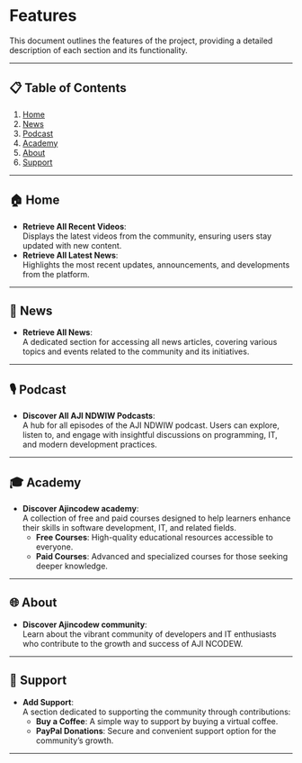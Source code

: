 # Features

This document outlines the features of the project, providing a detailed description of each section and its functionality.

---

## 📋 Table of Contents
1. [Home](#home)
2. [News](#news)
3. [Podcast](#podcast)
4. [Academy](#academy)
5. [About](#about)
6. [Support](#support)

---

## 🏠 Home
- **Retrieve All Recent Videos**:  
  Displays the latest videos from the community, ensuring users stay updated with new content.
- **Retrieve All Latest News**:  
  Highlights the most recent updates, announcements, and developments from the platform.

---

## 📰 News
- **Retrieve All News**:  
  A dedicated section for accessing all news articles, covering various topics and events related to the community and its initiatives.

---

## 🎙️ Podcast
- **Discover All AJI NDWIW Podcasts**:  
  A hub for all episodes of the AJI NDWIW podcast. Users can explore, listen to, and engage with insightful discussions on programming, IT, and modern development practices.

---

## 🎓 Academy
- **Discover Ajincodew academy**:  
  A collection of free and paid courses designed to help learners enhance their skills in software development, IT, and related fields.
  - **Free Courses**: High-quality educational resources accessible to everyone.
  - **Paid Courses**: Advanced and specialized courses for those seeking deeper knowledge.

---

## 🌐 About
- **Discover Ajincodew community**:  
  Learn about the vibrant community of developers and IT enthusiasts who contribute to the growth and success of AJI NCODEW.

---

## 🤝 Support
- **Add Support**:  
  A section dedicated to supporting the community through contributions:
  - **Buy a Coffee**: A simple way to support by buying a virtual coffee.
  - **PayPal Donations**: Secure and convenient support option for the community’s growth.

---